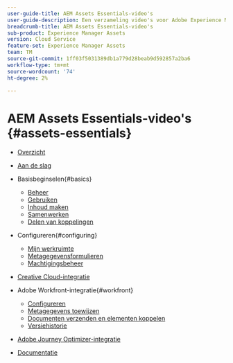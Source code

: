 ```yaml
---
user-guide-title: AEM Assets Essentials-video's
user-guide-description: Een verzameling video's voor Adobe Experience Manager Assets Essentials.
breadcrumb-title: AEM Assets Essentials-video's
sub-product: Experience Manager Assets
version: Cloud Service
feature-set: Experience Manager Assets
team: TM
source-git-commit: 1ff03f5031389db1a779d28beab9d592857a2ba6
workflow-type: tm+mt
source-wordcount: '74'
ht-degree: 2%

---
```



# AEM Assets Essentials-video&#39;s {#assets-essentials}

+ [Overzicht](overview.md)

+ [Aan de slag](./getting-started.md)

+ Basisbeginselen{#basics}
   + [Beheer](basics/managing.md)
   + [Gebruiken](basics/using.md)
   + [Inhoud maken](basics/creating.md)
   + [Samenwerken](basics/collaborating.md)
   + [Delen van koppelingen](basics/link-sharing.md)

+ Configureren{#configuring}
   + [Mijn werkruimte](configuring/my-workspace.md)
   + [Metagegevensformulieren](configuring/metadata-forms.md)
   + [Machtigingsbeheer](configuring/permissions-management.md)

+ [Creative Cloud-integratie](integrations/creative-cloud.md)

+ Adobe Workfront-integratie{#workfront}
   + [Configureren](./integrations/workfront/configure.md)
   + [Metagegevens toewijzen](./integrations/workfront/map-metadata.md)
   + [Documenten verzenden en elementen koppelen](./integrations/workfront/link-send.md)
   + [Versiehistorie](./integrations/workfront/versions.md)

+ [Adobe Journey Optimizer-integratie](https://experienceleague.adobe.com/docs/journey-optimizer-learn/tutorials/create-messages/create-email-content-with-the-message-editor.html)

+ [Documentatie](https://experienceleague.adobe.com/docs/experience-manager-assets-essentials/help/introduction.html)
